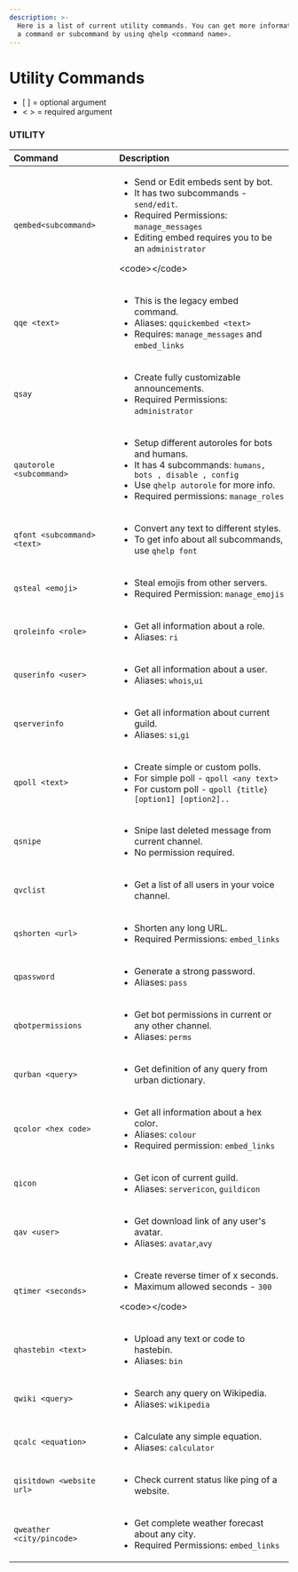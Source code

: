 ```yaml
---
description: >-
  Here is a list of current utility commands. You can get more information about
  a command or subcommand by using qhelp <command name>.
---
```


# Utility Commands

* \[ \] = optional argument
* &lt; &gt; = required argument

### UTILITY

<table>
  <thead>
    <tr>
      <th style="text-align:left">Command</th>
      <th style="text-align:left">Description</th>
    </tr>
  </thead>
  <tbody>
    <tr>
      <td style="text-align:left"><code>qembed&lt;subcommand&gt;</code>
      </td>
      <td style="text-align:left">
        <ul>
          <li>Send or Edit embeds sent by bot.</li>
          <li>It has two subcommands - <code>send/edit</code>.</li>
          <li>Required Permissions: <code>manage_messages</code>
          </li>
          <li>Editing embed requires you to be an <code>administrator</code>
          </li>
        </ul>
        <p>&lt;code&gt;&lt;/code&gt;</p>
      </td>
    </tr>
    <tr>
      <td style="text-align:left"><code>qqe &lt;text&gt;</code>
      </td>
      <td style="text-align:left">
        <ul>
          <li>This is the legacy embed command.</li>
          <li>Aliases: <code>qquickembed &lt;text&gt;</code>
          </li>
          <li>Requires: <code>manage_messages</code> and <code>embed_links</code>
          </li>
        </ul>
      </td>
    </tr>
    <tr>
      <td style="text-align:left"><code>qsay</code>
      </td>
      <td style="text-align:left">
        <ul>
          <li>Create fully customizable announcements.</li>
          <li>Required Permissions: <code>administrator</code>
          </li>
        </ul>
      </td>
    </tr>
    <tr>
      <td style="text-align:left"><code>qautorole &lt;subcommand&gt;</code>
      </td>
      <td style="text-align:left">
        <ul>
          <li>Setup different autoroles for bots and humans.</li>
          <li>It has 4 subcommands: <code>humans, bots , disable , config</code>
          </li>
          <li>Use <code>qhelp autorole</code> for more info.</li>
          <li>Required permissions: <code>manage_roles</code>
          </li>
        </ul>
      </td>
    </tr>
    <tr>
      <td style="text-align:left"><code>qfont &lt;subcommand&gt; &lt;text&gt;</code>
      </td>
      <td style="text-align:left">
        <ul>
          <li>Convert any text to different styles.</li>
          <li>To get info about all subcommands, use <code>qhelp font</code>
          </li>
        </ul>
      </td>
    </tr>
    <tr>
      <td style="text-align:left"><code>qsteal &lt;emoji&gt;</code>
      </td>
      <td style="text-align:left">
        <ul>
          <li>Steal emojis from other servers.</li>
          <li>Required Permission: <code>manage_emojis</code>
          </li>
        </ul>
      </td>
    </tr>
    <tr>
      <td style="text-align:left"><code>qroleinfo &lt;role&gt;</code>
      </td>
      <td style="text-align:left">
        <ul>
          <li>Get all information about a role.</li>
          <li>Aliases: <code>ri</code>
          </li>
        </ul>
      </td>
    </tr>
    <tr>
      <td style="text-align:left"><code>quserinfo &lt;user&gt;</code>
      </td>
      <td style="text-align:left">
        <ul>
          <li>Get all information about a user.</li>
          <li>Aliases: <code>whois</code>,<code>ui</code>
          </li>
        </ul>
      </td>
    </tr>
    <tr>
      <td style="text-align:left"><code>qserverinfo</code>
      </td>
      <td style="text-align:left">
        <ul>
          <li>Get all information about current guild.</li>
          <li>Aliases: <code>si</code>,<code>gi</code>
          </li>
        </ul>
      </td>
    </tr>
    <tr>
      <td style="text-align:left"><code>qpoll &lt;text&gt;</code>
      </td>
      <td style="text-align:left">
        <ul>
          <li>Create simple or custom polls.</li>
          <li>For simple poll - <code>qpoll &lt;any text&gt;</code>
          </li>
          <li>For custom poll - <code>qpoll {title} [option1] [option2]..</code>
          </li>
        </ul>
      </td>
    </tr>
    <tr>
      <td style="text-align:left"><code>qsnipe</code>
      </td>
      <td style="text-align:left">
        <ul>
          <li>Snipe last deleted message from current channel.</li>
          <li>No permission required.</li>
        </ul>
      </td>
    </tr>
    <tr>
      <td style="text-align:left"><code>qvclist</code>
      </td>
      <td style="text-align:left">
        <ul>
          <li>Get a list of all users in your voice channel.</li>
        </ul>
      </td>
    </tr>
    <tr>
      <td style="text-align:left"><code>qshorten &lt;url&gt;</code>
      </td>
      <td style="text-align:left">
        <ul>
          <li>Shorten any long URL.</li>
          <li>Required Permissions: <code>embed_links</code>
          </li>
        </ul>
      </td>
    </tr>
    <tr>
      <td style="text-align:left"><code>qpassword</code>
      </td>
      <td style="text-align:left">
        <ul>
          <li>Generate a strong password.</li>
          <li>Aliases: <code>pass</code>
          </li>
        </ul>
      </td>
    </tr>
    <tr>
      <td style="text-align:left"><code>qbotpermissions</code>
      </td>
      <td style="text-align:left">
        <ul>
          <li>Get bot permissions in current or any other channel.</li>
          <li>Aliases: <code>perms</code>
          </li>
        </ul>
      </td>
    </tr>
    <tr>
      <td style="text-align:left"><code>qurban &lt;query&gt;</code>
      </td>
      <td style="text-align:left">
        <ul>
          <li>Get definition of any query from urban dictionary.</li>
        </ul>
      </td>
    </tr>
    <tr>
      <td style="text-align:left"><code>qcolor &lt;hex code&gt;</code>
      </td>
      <td style="text-align:left">
        <ul>
          <li>Get all information about a hex color.</li>
          <li>Aliases: <code>colour</code>
          </li>
          <li>Required permission: <code>embed_links</code>
          </li>
        </ul>
      </td>
    </tr>
    <tr>
      <td style="text-align:left"><code>qicon</code>
      </td>
      <td style="text-align:left">
        <ul>
          <li>Get icon of current guild.</li>
          <li>Aliases: <code>servericon</code>, <code>guildicon</code>
          </li>
        </ul>
      </td>
    </tr>
    <tr>
      <td style="text-align:left"><code>qav &lt;user&gt;</code>
      </td>
      <td style="text-align:left">
        <ul>
          <li>Get download link of any user&apos;s avatar.</li>
          <li>Aliases: <code>avatar</code>,<code>avy</code>
          </li>
        </ul>
      </td>
    </tr>
    <tr>
      <td style="text-align:left"><code>qtimer &lt;seconds&gt;</code>
      </td>
      <td style="text-align:left">
        <ul>
          <li>Create reverse timer of x seconds.</li>
          <li>Maximum allowed seconds - <code>300</code>
          </li>
        </ul>
        <p>&lt;code&gt;&lt;/code&gt;</p>
      </td>
    </tr>
    <tr>
      <td style="text-align:left"><code>qhastebin &lt;text&gt;</code>
      </td>
      <td style="text-align:left">
        <ul>
          <li>Upload any text or code to hastebin.</li>
          <li>Aliases: <code>bin</code>
          </li>
        </ul>
      </td>
    </tr>
    <tr>
      <td style="text-align:left"><code>qwiki &lt;query&gt;</code>
      </td>
      <td style="text-align:left">
        <ul>
          <li>Search any query on Wikipedia.</li>
          <li>Aliases: <code>wikipedia</code>
          </li>
        </ul>
      </td>
    </tr>
    <tr>
      <td style="text-align:left"><code>qcalc &lt;equation&gt;</code>
      </td>
      <td style="text-align:left">
        <ul>
          <li>Calculate any simple equation.</li>
          <li>Aliases: <code>calculator</code>
          </li>
        </ul>
      </td>
    </tr>
    <tr>
      <td style="text-align:left"><code>qisitdown &lt;website url&gt;</code>
      </td>
      <td style="text-align:left">
        <ul>
          <li>Check current status like ping of a website.</li>
        </ul>
      </td>
    </tr>
    <tr>
      <td style="text-align:left"><code>qweather &lt;city/pincode&gt;</code>
      </td>
      <td style="text-align:left">
        <ul>
          <li>Get complete weather forecast about any city.</li>
          <li>Required Permissions: <code>embed_links</code>
          </li>
        </ul>
      </td>
    </tr>
  </tbody>
</table>



